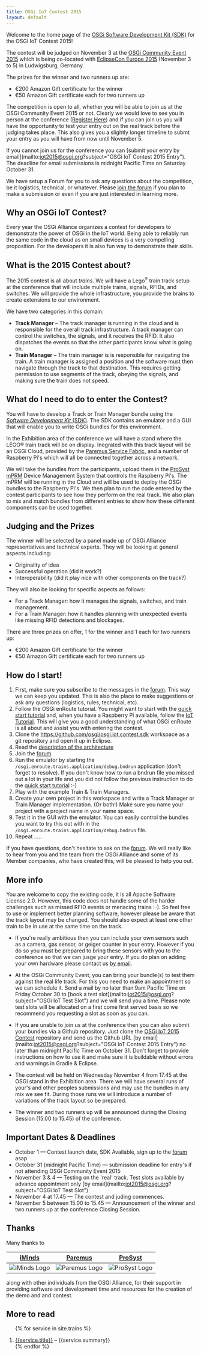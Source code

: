```yaml
---
title: OSGi IoT Contest 2015
layout: default
---
```



Welcome to the home page of the [OSGi Software Development Kit (SDK)](https://github.com/osgi/osgi.iot.contest.sdk) for the OSGi IoT Contest 2015! 

The contest will be judged on November 3 at the [OSGi Community Event 2015](http://www.osgi.org/CommunityEvent2015) which is being co-located with [EclipseCon Europe 2015](ce) (November 3 to 5) in Ludwigsburg, Germany.  

The prizes for the winner and two runners up are:

* €200 Amazon Gift certificate for the winner
* €50 Amazon Gift certificate each for two runners up

The competition is open to all, whether you will be able to join us at the OSGi Community Event 2015 or not.  Clearly we would love to see you in person at the conference ([Register Here](https://www.eclipsecon.org/europe2015/registration)) and if you can join us you will have the opportunity to test your entry out on the real track before the judging takes place.  This also gives you a slightly longer timeline to submt your entry as you will have from now until November 5.

If you cannot join us for the conference you can [submit your entry by email](mailto:iot2015@osgi.org?subject="OSGi IoT Contest 2015 Entry").  The deadline for email submissions is midnight Pacific Time on Saturday October 31.

We have setup a Forum for you to ask any questions about the competition, be it logistics, technical, or whatever. Please [join the forum](/trains/900-forum.html) if you plan to make a submission or even if you are just interested in learning more.

## Why an OSGi IoT Contest?

Every year the OSGi Alliance organizes a contest for developers to demonstrate the power of OSGi in the IoT world. Being able to reliably run the same code in the cloud as on small devices is a very compelling proposition. For the developers it is also fun way to demonstrate their skills.

## What is the 2015 Contest about?

The 2015 contest is all about _trains_. We will have a Lego<sup>®</sup> train track setup at the conference that will include multiple trains, signals, RFIDs, and switches. We will provide the whole infrastructure, you provide the brains to create extensions to our environment.  

We have two categories in this domain:

* **Track Manager** – The track manager is running in the cloud and is responsible for the overall track infrastructure. A track manager can control the switches, the signals, and it receives the RFID. It also dispatches the events so that the other participants know what is going on.
* **Train Manager** – The train manager is is responsible for navigating the train. A train manager is assigned a position and the software must then navigate through the track to that destination. This requires getting permission to use segments of the track, obeying the signals, and making sure the train does not speed.

## What do I need to do to enter the Contest?

You will have to develop a Track or Train Manager bundle using the [_Software Development Kit_ (SDK)](https://github.com/osgi/osgi.iot.contest.sdk). The SDK contains an emulator and a GUI that will enable you to write OSGi bundles for this environment. 

In the Exhibition area of the conference we will have a stand where the LEGO® train track will be on display.  Inegrated with this track layout will be an OSGi Cloud, provided by the [Paremus Service Fabric](http://www,paremus.com), and a number of Raspberry Pi's which will all be connected together across a network. 

We will take the bundles from the participants, upload them in the [ProSyst mPRM](http://www.prosyst.com) Device Management System that controls the Raspberry Pi's. The mPRM will be running in the Cloud and will be used to deploy the OSGi bundles to the Raspberry Pi's.  We then plan to run the code entered by the contest participants to see how they perform on the real track. We also plan to mix and match bundles from different entries to show how these different components can be used together. 

## Judging and the Prizes

The winner will be selected by a panel made up of OSGi Alliance representatives and technical experts.  They will be looking at general aspects including:

* Originality of idea
* Successful operation (did it work?)
* Interoperability (did it play nice with other components on the track?)

They will also be looking for specific aspects as follows:

* For a Track Manager: how it manages the signals, switches, and train management. 
* For a Train Manager: how it handles planning with unexpected events like missing RFID detections and blockages.

There are three prizes on offer, 1 for the winner and 1 each for two runners up:

* €200 Amazon Gift certificate for the winner
* €50 Amazon Gift certificate each for two runners up

## How do I start!

1. First, make sure you subscribe to the messages in the [forum](/trains/900-forum.html). This way we can keep you updated. This is also the place to make suggestions or ask any questions (logistics, rules, technical, etc). 
2. Follow the OSGi enRoute tutorial. You might want to start with the [quick start tutorial][qs] and, when you have a Raspberry Pi available, follow the [IoT Tutorial][iot]. This will give you a good understanding of what OSGi enRoute is all about and assist you with entering the contest.
3. Clone the https://github.com/osgi/osgi.iot.contest.sdk workspace as a git repository and open it up in Eclipse.
4. Read the [description of the architecture](/trains/200-architecture.html)
5. Join the [forum](/trains/900-forum.html)
6. Run the emulator by starting the `/osgi.enroute.trains.application/debug.bndrun` application (don't forget to resolve). If you don't know how to run a bndrun file you missed out a lot in your life and you did not follow the previous instruction to do the [quick start tutorial][qs] :-)
7. Play with the example Train & Train Managers. 
8. Create your own project in this workspace and write a Track Manager or Train Manager implementation. (Or both!) Make sure you name your project with a project name in your name space.
9. Test it in the GUI with the emulator. You can easily control the bundles you want to try this out with in the `/osgi.enroute.trains.application/debug.bndrun` file.
10. Repeat .....
 
If you have questions, don't hesitate to ask on the [forum](/trains/900-forum.html). We will really like to hear from you and the team from the OSGi Alliance and some of its Member companies, who have created this, will be pleased to help you out.


## More info

You are welcome to copy the existing code, it is all Apache Software License 2.0. However, this code does not handle some of the harder challenges such as missed RFID events or menacing trains :-). So feel free to use or implement better planning software, however please be aware that the track layout may be changed. You should also expect at least one other train to be in use at the same time on the track. 

* If you're really ambitious then you can include your own sensors such as a camera, gas sensor, or geiger counter in your entry.  However if you do so you must be prepared to bring these sensors with you to the conference so that we can jusge your entry. If you do plan on adding your own hardware please contact us [by email](mailto:iot2015@osgi.org).

* At the OSGi Community Event, you can bring your bundle(s) to test them against the real life track. For this you need to make an appointment so we can schedule it. Send a mail by no later than 9am Pacific Time on Friday October 30 to [book a test slot](mailto:iot2015@osgi.org?subject="OSGi IoT Test Slot") and we will send you a time.  Please note test slots will be allocated on a first come first served basis so we recommend you requesting a slot as soon as you can.

* If you are unable to join us at the conference then you can also submit your bundles via a Github repository. Just clone the [OSGi IoT 2015 Contest][repo] repository and send us the Github URL [by email](mailto:iot2015@osgi.org?subject="OSGi IoT Contest 2015 Entry") no later than midnight Pacific Time on October 31. Don't forget to provide instructions on how to use it and make sure it is buildable without errors and warnings in Gradle & Eclipse. 

* The contest will be held on Wednesday November 4 from 17.45 at the OSGi stand in the Exhibition area. There we will have several runs of your's and other peoples submissions and may use the bundles in any mix we see fit. During those runs we will introduce a number of variations of the track layout so be prepared. 

* The winner and two runners up will be announced during the Closing Session (15.00 to 15.45) of the conference.

## Important Dates & Deadlines

* October 1 — Contest launch date, SDK Available, sign up to the [forum](forum.html) asap
* October 31 (midnight Pacific Time) — submission deadline for entry's if not attending OSGi Community Event 2015
* November 3 & 4 — Testing on the 'real' track. Test slots available by advance appointment only [by email](mailto:iot2015@osgi.org?subject="OSGi IoT Test Slot")
* November 4 at 17.45 — The contest and juding commences. 
* November 5 between 15.00 to 15.45 — Announcement of the winner and two runners up at the conference Closing Session.

## Thanks

Many thanks to

| [iMinds](https://www.iminds.be/en) | [Paremus](http://www.paremus.com) | [ProSyst](http://www.prosyst.com) |
| :-------------: | :-------------: | :-------------: |
| ![iMinds Logo](http://www.osgi.org/wiki/uploads/CommunityEvent2015/iminds.png) | ![Paremus Logo](http://www.osgi.org/wiki/uploads/Community/paremus1.png)  |![ProSyst Logo](http://www.osgi.org/wiki/uploads/CommunityEvent2015/prosyst2.png)|

along with other individuals from the OSGi Alliance, for their support in providing software and development time and resources for the creation of the demo and and contest.

## More to read

<div>
<ol>

{% for service in site.trains %}<li><a href="{{service.url}}">{{service.title}}</a> – {{service.summary}}</li>
{% endfor %}

</ol>
</div>

[ce]: https://www.eclipsecon.org/europe2015/
[iot]: /book/500-tutorial-iot.html
[qs]: /200-quick-start.html
[repo]: https://github.com/osgi/osgi.iot.contest.sdk
